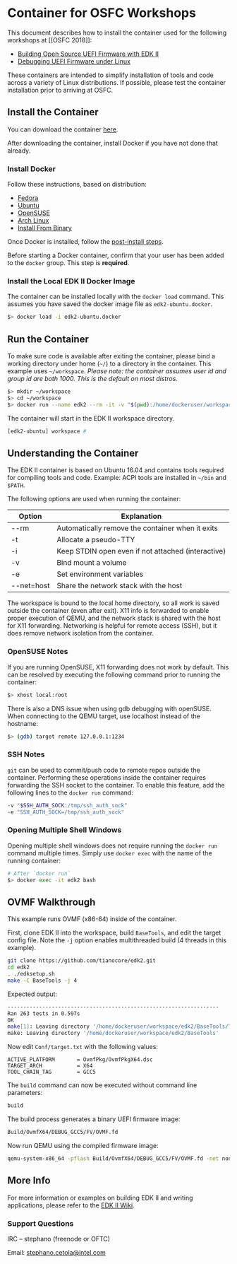 # Container for OSFC Workshops

This document describes how to install the container used for the following workshops at [[OSFC 2018]]:

* [Building Open Source UEFI Firmware with EDK II](https://osfc.io/talks/building-open-source-unified-extensible-firmware-interface-uefi-firmware-with-efi-development-kit-ii-edk-ii)
* [Debugging UEFI Firmware under Linux](https://osfc.io/talks/debugging-unified-extensible-firmware-interface-uefi-firmware-under-linux)

These containers are intended to simplify installation of tools and code across a variety of Linux distributions. If possible, please test the container installation prior to arriving at OSFC.

## Install the Container

You can download the container [here](https://firmware.intel.com/sites/default/files/edk2-ubuntu_docker_image.zip).

After downloading the container, install Docker if you have not done that already.

### Install Docker

Follow these instructions, based on distribution:  
* [Fedora](https://docs.docker.com/install/linux/docker-ce/fedora/)  
* [Ubuntu](https://docs.docker.com/install/linux/docker-ce/ubuntu/)  
* [OpenSUSE](https://en.opensuse.org/SDB:Docker)  
* [Arch Linux](https://wiki.archlinux.org/index.php/Docker)  
* [Install From Binary](https://docs.docker.com/install/linux/docker-ce/binaries/)

Once Docker is installed, follow the [post-install steps](https://docs.docker.com/install/linux/linux-postinstall/).

Before starting a Docker container, confirm that your user has been added to the `docker` group. This step is **required**.

### Install the Local EDK II Docker Image

The container can be installed locally with the `docker load` command. This assumes you have saved the docker image file as `edk2-ubuntu.docker`.

```bash
$> docker load -i edk2-ubuntu.docker
```

## Run the Container

To make sure code is available after exiting the container, please bind a working directory under home (`~/`) to a directory in the container. This example uses `~/workspace`. *Please note: the container assumes user id and group id are both 1000. This is the default on most distros.*

```bash
$> mkdir ~/workspace
$> cd ~/workspace
$> docker run --name edk2 --rm -it -v "$(pwd):/home/dockeruser/workspace" -e DISPLAY -v $HOME/.Xauthority:/home/dockeruser/.Xauthority --net=host edk2-ubuntu /bin/bash
```

The container will start in the EDK II workspace directory.

```bash
[edk2-ubuntu] workspace #
```

## Understanding the Container

The EDK II container is based on Ubuntu 16.04 and contains tools required for compiling tools and code. Example: ACPI tools are installed in `~/bin`  and `$PATH`.

The following options are used when running the container:

Option | Explanation
--- | ---
--rm | Automatically remove the container when it exits
-t | Allocate a pseudo-TTY
-i | Keep STDIN open even if not attached (interactive)
-v | Bind mount a volume
-e | Set environment variables
--net=host | Share the network stack with the host

The workspace is bound to the local home directory, so all work is saved outside the container (even after exit). X11 info is forwarded to enable proper execution of QEMU, and the network stack is shared with the host for X11 forwarding. Networking is helpful for remote access (SSH), but it does remove network isolation from the container.

### OpenSUSE Notes

If you are running OpenSUSE, X11 forwarding does not work by default. This can be resolved by executing the following command prior to running the container:

```bash
$> xhost local:root
```

There is also a DNS issue when using gdb debugging with openSUSE. When connecting to the QEMU target, use localhost instead of the hostname:

```bash
$> (gdb) target remote 127.0.0.1:1234
```

### SSH Notes

`git` can be used to commit/push code to remote repos outside the container. Performing these operations inside the container requires forwarding the SSH socket to the container. To enable this feature, add the following lines to the `docker run` command:

```bash
-v "$SSH_AUTH_SOCK:/tmp/ssh_auth_sock"
-e "SSH_AUTH_SOCK=/tmp/ssh_auth_sock"
```

### Opening Multiple Shell Windows

Opening multiple shell windows does not require running the `docker run` command multiple times. Simply use `docker exec` with the name of the running container:

```bash
# After `docker run`
$> docker exec -it edk2 bash
```

## OVMF Walkthrough

This example runs OVMF (x86-64) inside of the container.

First, clone EDK II into the workspace, build `BaseTools`, and edit the target config file. Note the `-j` option enables multithreaded build (4 threads in this example).

```bash
git clone https://github.com/tianocore/edk2.git
cd edk2
. ./edksetup.sh
make -C BaseTools -j 4
```

Expected output:

```bash
-------------------------------------------------------------------
Ran 263 tests in 0.597s
OK
make[1]: Leaving directory '/home/dockeruser/workspace/edk2/BaseTools/Tests'
make: Leaving directory '/home/dockeruser/workspace/edk2/BaseTools'
```

Now edit `Conf/target.txt` with the following values:

```
ACTIVE_PLATFORM       = OvmfPkg/OvmfPkgX64.dsc  
TARGET_ARCH           = X64  
TOOL_CHAIN_TAG        = GCC5  
```

The `build` command can now be executed without command line parameters:

```bash
build
```

The build process generates a binary UEFI firmware image:

```bash
Build/OvmfX64/DEBUG_GCC5/FV/OVMF.fd
```

Now run QEMU using the compiled firmware image:

```bash
qemu-system-x86_64 -pflash Build/OvmfX64/DEBUG_GCC5/FV/OVMF.fd -net none
```

## More Info

For more information or examples on building EDK II and writing applications, please refer to the [EDK II Wiki](https://github.com/tianocore/tianocore.github.io/wiki/Getting-Started-Writing-Simple-Application).

### Support Questions

IRC – stephano (freenode or OFTC)

Email: stephano.cetola@intel.com
